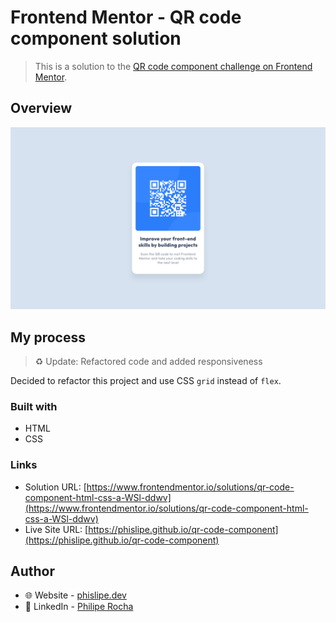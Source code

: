 # Frontend Mentor - QR code component solution

> This is a solution to the [QR code component challenge on Frontend Mentor](https://www.frontendmentor.io/challenges/qr-code-component-iux_sIO_H).

## Overview

![Frontend Mentor - QR code component solution by Philipe Rocha](./images/screenshot.png)

## My process

> ♻ Update: Refactored code and added responsiveness

Decided to refactor this project and use CSS `grid` instead of `flex`.

### Built with

- HTML
- CSS

### Links

- Solution URL: [https://www.frontendmentor.io/solutions/qr-code-component-html-css-a-WSl-ddwv](https://www.frontendmentor.io/solutions/qr-code-component-html-css-a-WSl-ddwv)
- Live Site URL: [https://phislipe.github.io/qr-code-component](https://phislipe.github.io/qr-code-component)

## Author

- 🌐 Website - [phislipe.dev](https://phislipe.dev)
- 🪪 LinkedIn - [Philipe Rocha](https://www.linkedin.com/in/phislipe/)
